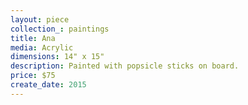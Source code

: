 ```yaml
---
layout: piece
collection_: paintings
title: Ana
media: Acrylic
dimensions: 14" x 15"
description: Painted with popsicle sticks on board.
price: $75
create_date: 2015
---
```

